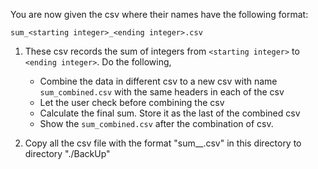 
You are now given the csv where their names have the following format:

`sum_<starting integer>_<ending integer>.csv`

1. These csv records the sum of integers from `<starting integer>` to `<ending integer>`. 
   Do the following, 
   - Combine the data in different csv to a new csv with name `sum_combined.csv` with
   the same headers in each of the csv 
   - Let the user check before combining the csv 
   - Calculate the final sum. Store it as the last of the combined csv 
   - Show the `sum_combined.csv` after the combination of csv.  

2. Copy all the csv file with the format "sum_<starting integer>_<ending integer>.csv" 
   in this directory to directory "./BackUp" 
